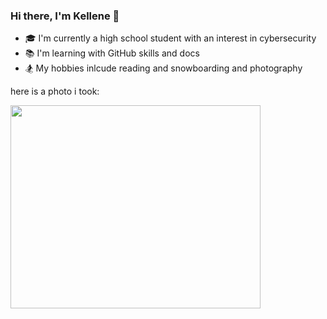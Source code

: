 ### Hi there, I'm Kellene 👋

<!--
**kellenebot/kellenebot** is a ✨ _special_ ✨ repository because its `README.md` (this file) appears on your GitHub profile. -->


- 🎓 I'm currently a high school student with an interest in cybersecurity 
- 📚 I'm learning with GitHub skills and docs
- 🏂 My hobbies inlcude reading and snowboarding and photography

here is a photo i took:  

<img src="https://user-images.githubusercontent.com/124547128/218895439-9c99adf3-5bee-4e84-822e-85f0a23aad89.jpg" width="400" height="325">

